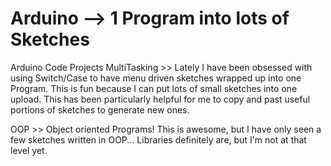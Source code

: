 # Arduino --> 1 Program into lots of Sketches
Arduino Code Projects
  MultiTasking >> Lately I have been obsessed with using Switch/Case to have menu driven sketches wrapped up into one Program.  This is fun because I can put lots of small sketches into one upload.  This has been particularly helpful for me to copy and past useful portions of sketches to generate new ones.
  
  OOP >> Object oriented Programs!  This is awesome, but I have only seen a few sketches written in OOP... Libraries definitely are, but I'm not at that level yet.
